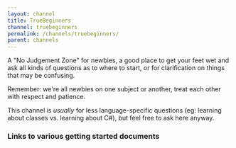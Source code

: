```yaml
---
layout: channel
title: TrueBeginners
channel: truebeginners
permalink: /channels/truebeginners/
parent: channels
---
```


A "No Judgement Zone" for newbies, a good place to get your feet wet and ask all kinds of questions as to where to start, or for clarification on things that may be confusing.

Remember: we're all newbies on one subject or another, treat each other with respect and patience.

This channel is *usually* for less language-specific questions (eg: learning about classes vs. learning about C#), but feel free to ask here anyway.

### Links to various getting started documents